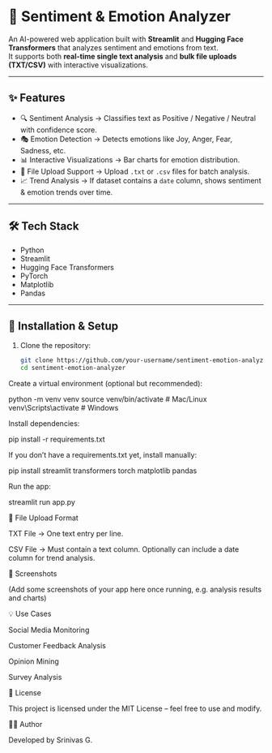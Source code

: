 # 🧠 Sentiment & Emotion Analyzer

An AI-powered web application built with **Streamlit** and **Hugging Face Transformers** that analyzes sentiment and emotions from text.  
It supports both **real-time single text analysis** and **bulk file uploads (TXT/CSV)** with interactive visualizations.

---

## ✨ Features
- 🔍 Sentiment Analysis → Classifies text as Positive / Negative / Neutral with confidence score.  
- 🎭 Emotion Detection → Detects emotions like Joy, Anger, Fear, Sadness, etc.  
- 📊 Interactive Visualizations → Bar charts for emotion distribution.  
- 📂 File Upload Support → Upload `.txt` or `.csv` files for batch analysis.  
- 📈 Trend Analysis → If dataset contains a `date` column, shows sentiment & emotion trends over time.  

---

## 🛠️ Tech Stack
- Python
- Streamlit
- Hugging Face Transformers
- PyTorch
- Matplotlib
- Pandas

---

## 🚀 Installation & Setup

1. Clone the repository:
   ```bash
   git clone https://github.com/your-username/sentiment-emotion-analyzer.git
   cd sentiment-emotion-analyzer
Create a virtual environment (optional but recommended):

python -m venv venv
source venv/bin/activate   # Mac/Linux
venv\Scripts\activate      # Windows

Install dependencies:

pip install -r requirements.txt


If you don’t have a requirements.txt yet, install manually:

pip install streamlit transformers torch matplotlib pandas


Run the app:

streamlit run app.py

📂 File Upload Format

TXT File → One text entry per line.

CSV File → Must contain a text column. Optionally can include a date column for trend analysis.

📸 Screenshots

(Add some screenshots of your app here once running, e.g. analysis results and charts)

💡 Use Cases

Social Media Monitoring

Customer Feedback Analysis

Opinion Mining

Survey Analysis

📜 License

This project is licensed under the MIT License – feel free to use and modify.

👨‍💻 Author

Developed by Srinivas G.
